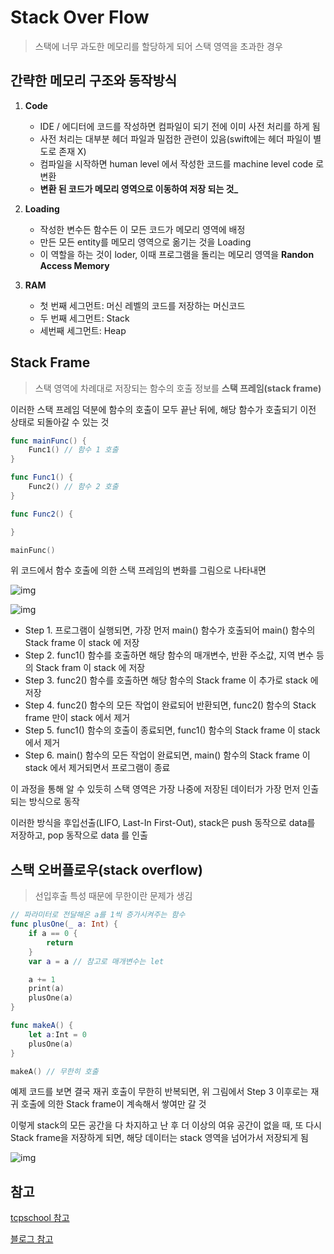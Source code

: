 # Stack Over Flow

> 스택에 너무 과도한 메모리를 할당하게 되어 스택 영역을 초과한 경우

## 간략한 메모리 구조와 동작방식

1. **Code**

   - IDE / 에디터에 코드를 작성하면 컴파일이 되기 전에 이미 사전 처리를 하게 됨
     <br/>
   - 사전 처리는 대부분 헤더 파일과 밀접한 관련이 있음(swift에는 헤더 파일이 별도로 존재 X)
     <br/>
   - 컴파일을 시작하면 human level 에서 작성한 코드를 machine level code 로 변환
     <br/>
   - **변환 된 코드가 메모리 영역으로 이동하여 저장 되는 것\_**
     <br/>

2. **Loading**

   - 작성한 변수든 함수든 이 모든 코드가 메모리 영역에 배정
     <br/>
   - 만든 모든 entity를 메모리 영역으로 옮기는 것을 Loading
     <br/>
   - 이 역할을 하는 것이 loder, 이때 프로그램을 돌리는 메모리 영역을 **Randon Access Memory**
     <br/>

3. **RAM**
   - 첫 번째 세그먼트: 머신 레벨의 코드를 저장하는 머신코드
     <br/>
   - 두 번째 세그먼트: Stack
     <br/>
   - 세번째 세그먼트: Heap

## Stack Frame

> 스택 영역에 차례대로 저장되는 함수의 호출 정보를 **스택 프레임(stack frame)**

이러한 스택 프레임 덕분에 함수의 호출이 모두 끝난 뒤에, 해당 함수가 호출되기 이전 상태로 되돌아갈 수 있는 것

```swift
func mainFunc() {
    Func1() // 함수 1 호출
}

func Func1() {
    Func2() // 함수 2 호출
}

func Func2() {

}

mainFunc()
```

위 코드에서 함수 호출에 의한 스택 프레임의 변화를 그림으로 나타내면

![img](http://www.tcpschool.com/lectures/img_c_stackframe_01.png)
<br/>

![img](http://www.tcpschool.com/lectures/img_c_stackframe_02.png)
<br/>

- Step 1. 프로그램이 실행되면, 가장 먼저 main() 함수가 호출되어 main() 함수의 Stack frame 이 stack 에 저장
  <br/>
- Step 2. func1() 함수를 호출하면 해당 함수의 매개변수, 반환 주소값, 지역 변수 등의 Stack fram 이 stack 에 저장
  <br/>
- Step 3. func2() 함수를 호출하면 해당 함수의 Stack frame 이 추가로 stack 에 저장
  <br/>
- Step 4. func2() 함수의 모든 작업이 완료되어 반환되면, func2() 함수의 Stack frame 만이 stack 에서 제거
  <br/>
- Step 5. func1() 함수의 호출이 종료되면, func1() 함수의 Stack frame 이 stack 에서 제거
  <br/>
- Step 6. main() 함수의 모든 작업이 완료되면, main() 함수의 Stack frame 이 stack 에서 제거되면서 프로그램이 종료
  <br/>

이 과정을 통해 알 수 있듯히 스택 영역은 가장 나중에 저장된 데이터가 가장 먼저 인출되는 방식으로 동작

이러한 방식을 후입선출(LIFO, Last-In First-Out), stack은 push 동작으로 data를 저장하고, pop 동작으로 data 를 인출

## 스택 오버플로우(stack overflow)

> 선입후출 특성 때문에 무한이란 문제가 생김

```swift
// 파라미터로 전달해온 a를 1씩 증가시켜주는 함수
func plusOne(_ a: Int) {
    if a == 0 {
        return
    }
    var a = a // 참고로 매개변수는 let

    a += 1
    print(a)
    plusOne(a)
}

func makeA() {
    let a:Int = 0
    plusOne(a)
}

makeA() // 무한히 호출
```

예제 코드를 보면 결국 재귀 호출이 무한히 반복되면, 위 그림에서 Step 3 이후로는 재귀 호출에 의한 Stack frame이 계속해서 쌓여만 갈 것

이렇게 stack의 모든 공간을 다 차지하고 난 후 더 이상의 여유 공간이 없을 때, 또 다시 Stack frame을 저장하게 되면, 해당 데이터는 stack 영역을 넘어가서 저장되게 됨

![img](http://www.tcpschool.com/lectures/img_c_stackoverflow.png)

## 참고

[tcpschool 참고](http://www.tcpschool.com/c/c_memory_stackframe)

[블로그 참고](https://ios-developer-storage.tistory.com/entry/iOSSwift-%EC%8A%A4%ED%83%9DStack%EA%B3%BC-%EC%8A%A4%ED%83%9D-%EC%98%A4%EB%B2%84%ED%94%8C%EB%A1%9C%EC%9A%B0%EB%9E%80-%EC%98%88%EC%A0%9C%EB%A1%9C-%EC%95%8C%EC%95%84%EB%B3%B4%EA%B8%B0)
